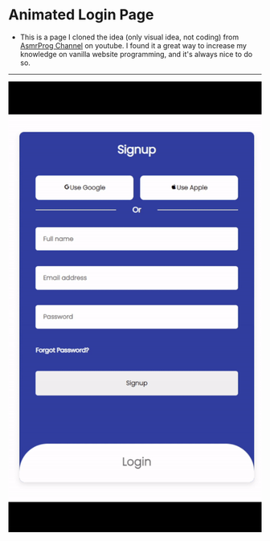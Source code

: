 # Animated Login Page

- This is a page I cloned the idea (only visual idea, not coding) from [AsmrProg Channel](https://www.youtube.com/watch?v=KPR-s3JIh1Q) on youtube.
 I found it a great way to increase my knowledge on vanilla website programming, and it's always nice to do so.

---

![page gif](https://github.com/PeterBaptista/Animated-Login-Page/blob/master/animated%20login%20page.gif)
